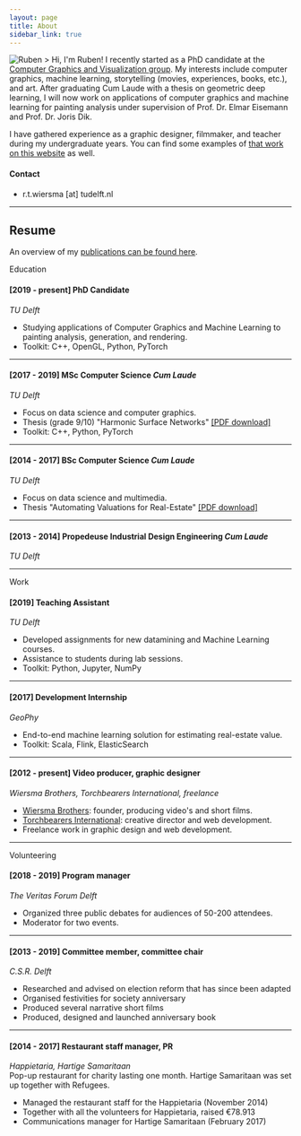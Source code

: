 ```yaml
---
layout: page
title: About
sidebar_link: true
---
```

![Ruben >](https://avatars3.githubusercontent.com/u/9115743?s=200)
Hi, I'm Ruben! I recently started as a PhD candidate at the [Computer Graphics and Visualization group](http://graphics.tudelft.nl). My interests include computer graphics, machine learning, storytelling (movies, experiences, books, etc.), and art. After graduating Cum Laude with a thesis on geometric deep learning, I will now work on applications of computer graphics and machine learning for painting analysis under supervision of Prof. Dr. Elmar Eisemann and Prof. Dr. Joris Dik.

I have gathered experience as a graphic designer, filmmaker, and teacher during my undergraduate years. You can find some examples of [that work on this website](/category/creative-portfolio.html) as well.

#### Contact
- r.t.wiersma [at] tudelft.nl

<hr/>

## Resume

An overview of my [publications can be found here](/category/publications.html).

<span class="post-type">Education</span>

#### [2019 - present] PhD Candidate
_TU Delft_
- Studying applications of Computer Graphics and Machine Learning to painting analysis, generation, and rendering.
- Toolkit: C++, OpenGL, Python, PyTorch

<hr />

#### [2017 - 2019] MSc Computer Science _Cum Laude_
_TU Delft_
- Focus on data science and computer graphics.
- Thesis (grade 9/10) "Harmonic Surface Networks" [[PDF download]](https://repository.tudelft.nl/islandora/object/uuid:931ee653-eb26-40c2-8f54-9c5835fd6fba/datastream/OBJ/download)
- Toolkit: C++, Python, PyTorch

<hr />

#### [2014 - 2017] BSc Computer Science _Cum Laude_
_TU Delft_
- Focus on data science and multimedia.
- Thesis "Automating Valuations for Real-Estate" [[PDF download]](https://repository.tudelft.nl/islandora/object/uuid:d2a020e3-07b3-42c8-a926-0e0e2f7ed6f0/datastream/OBJ/download)

<hr />

#### [2013 - 2014] Propedeuse Industrial Design Engineering _Cum Laude_
_TU Delft_

<hr />

<span class="post-type">Work</span>

#### [2019] Teaching Assistant
_TU Delft_
- Developed assignments for new datamining and Machine Learning courses.
- Assistance to students during lab sessions.
- Toolkit: Python, Jupyter, NumPy

<hr />

#### [2017] Development Internship
_GeoPhy_
- End-to-end machine learning solution for estimating real-estate value.
- Toolkit: Scala, Flink, ElasticSearch

<hr />

#### [2012 - present] Video producer, graphic designer
_Wiersma Brothers, Torchbearers International, freelance_
- [Wiersma Brothers](http://wiersmabros.nl): founder, producing video's and short films.
- [Torchbearers International](https://torchbearers.org): creative director and web development.
- Freelance work in graphic design and web development.

<hr/>

<span class="post-type">Volunteering</span>

#### [2018 - 2019] Program manager
_The Veritas Forum Delft_
- Organized three public debates for audiences of 50-200 attendees.
- Moderator for two events.

<hr/>

#### [2013 - 2019] Committee member, committee chair
_C.S.R. Delft_
- Researched and advised on election reform that has since been adapted
- Organised festivities for society anniversary
- Produced several narrative short films
- Produced, designed and launched anniversary book

<hr/>

#### [2014 - 2017] Restaurant staff manager, PR
_Happietaria, Hartige Samaritaan_<br />
Pop-up restaurant for charity lasting one month. Hartige Samaritaan was set up together with Refugees.
- Managed the restaurant staff for the Happietaria (November 2014)
- Together with all the volunteers for Happietaria, raised €78.913
- Communications manager for Hartige Samaritaan (February 2017)
